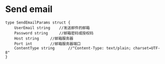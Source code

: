 # Send email 
    
    type SendEmailParams struct {
		UserEmail string	//发送邮件的邮箱
		Password string		//邮箱密码或授权码
		Host string		//邮箱服务器
		Port int		//邮箱服务器端口
		ContentType string  	//"Content-Type: text/plain; charset=UTF-8"
	} 


